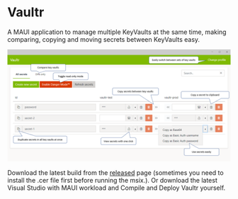 # Vaultr
A MAUI application to manage multiple KeyVaults at the same time, making comparing, copying and moving secrets between KeyVaults easy.

![Vaultr](readme.png)

Download the latest build from the [released](https://github.com/ThomasBleijendaal/Vaultr/releases) page (sometimes you need to install the .cer file first before running the msix.). 
Or download the latest Visual Studio with MAUI workload and Compile and Deploy Vaultr yourself. 
